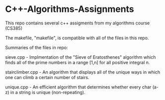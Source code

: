 # C++-Algorithms-Assignments
 This repo contains several c++ assigments from my algorithms course (CS385)

The makefile, "makefile", is compatible with all of the files in this repo.

Summaries of the files in repo:

sieve.cpp - Implmentation of the "Sieve of Eratosthenes" algorithm which finds all of the prime numbers in a range [1,n] for all positive integral n.

stairclimber.cpp - An algorithm that displays all of the unique ways in which one can climb a certain number of stairs.

unique.cpp - An efficient algorithm that determines whether every char (a-z) in a string is unique (non-repeating).
